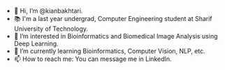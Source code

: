 - 👋 Hi, I’m @kianbakhtari.
- 📚 I'm a last year undergrad, Computer Engineering student at Sharif University of Technology.
- 👀 I’m interested in Bioinformatics and Biomedical Image Analysis using Deep Learning.
- 🧬 I’m currently learning Bioinformatics, Computer Vision, NLP, etc.
- 📫 How to reach me: You can message me in LinkedIn.

<!---
kianbakhtari/kianbakhtari is a ✨ special ✨ repository because its `README.md` (this file) appears on your GitHub profile.
You can click the Preview link to take a look at your changes.
--->
